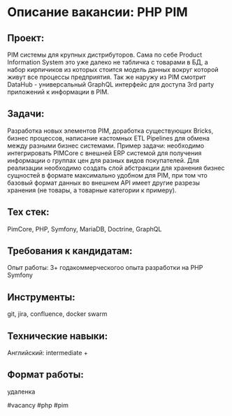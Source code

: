 # Описание вакансии: PHP PIM
## Проект: 
PIM системы для крупных дистрибуторов. Сама по себе Product Information System это уже далеко не табличка с товарами в БД, а набор кирпичиков из которых стоится модель данных вокруг которой живут все процессы предприятия. Так же наружу из PIM смотрит DataHub - универсальный GraphQL интерфейс для доступа 3rd party приложений к информации в PIM.

## Задачи: 
Разработка новых элементов PIM, доработка существующих Bricks, бизнес процессов, написание кастомных ETL Pipelines для обмена между разными бизнес системами.
Пример задачи: необходимо интегрировать PIMCore с внешней ERP системой для получения информации о группах цен для разных видов покупателей. Для реализации необходимо создать слой абстракции для хранения бизнес сущностей в формате максимально удобном для PIM, при том что базовый формат данных во внешнем API имеет другие разрезы хранения (не товары, а товарные категории к примеру).


## Тех стек: 
PimCore, PHP, Symfony, MariaDB, Doctrine, GraphQL

## Требования к кандидатам:
Опыт работы: 3+ годакоммерческогоо опыта разработки на PHP Symfony
## Инструменты: 
git, jira, confluence, docker swarm
## Технические навыки: 
Английский: intermediate +

## Формат работы: 
удаленка

#vacancy #php #pim